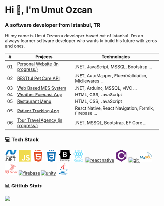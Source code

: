 <h1>Hi 👋, I'm Umut Ozcan </h1>
<h3>A software developer from Istanbul, TR</h3>
<p>Hi my name is Umut Ozcan a developer based out of Istanbul. I’m an always-learner software developer who wants to build his future with zeros and ones. </p>

<!-- PROJECTS -->

<table>
  <thead>
    <tr>
      <th>#</th>
      <th class="head">Projects</th>
      <th>Technologies</th>
    </tr>
  </thead>
  <tbody>
    <tr>
      <td>01</td>
      <td><a href="https://github.com/UmutOzcan/umutozcan.com">Personal Website (in progress.)</a></td>
      <td>.NET, JavaScript, MSSQL, Bootstrap ...</td>
    </tr>
    <tr>
      <td>02</td>
      <td><a href="https://github.com/Fimple-Net-Bootcamp/week4-UmutOzcan">RESTful Pet Care API</a></td>
      <td>.NET, AutoMapper, FluentValidation, Midllewares ...</td>
    </tr>
    <tr>
      <td>03</td>
      <td><a href="https://github.com/UmutOzcan/Web-based-MES-system">Web Based MES System</a></td>
      <td>.NET, Arduino, MSSQL, MVC ...</td>
    </tr>
    <tr>
      <td>04</td>
      <td><a href="https://github.com/UmutOzcan/WeatherApp">Weather Forecast App</a></td>
      <td>HTML, CSS, JavaScript </td>
    </tr>
    <tr>
      <td>05</td>
      <td><a href="https://umutozcan.github.io/Restaurant-Menu/">Restaurant Menu</a></td>
      <td>HTML, CSS, JavaScript </td>
    </tr>
    <tr>
      <td>05</td>
      <td><a href="https://github.com/UmutOzcan/GetWell-Patient-Tracking-System">Patient Tracking App</a></td>
      <td> React Native, React Navigation, Formik, Firebase ... </td>
    </tr>
    <tr>
      <td>06</td>
      <td><a href="https://github.com/UmutOzcan/Tour">Tour Travel Agency (in progress.)</a></td>
      <td> .NET, MSSQL, Bootstrap, EF Core ... </td>
    </tr>
  </tbody>
</table>

<!-- TECHS -->

<h3>💻 Tech Stack</h3>

<div>
        <div> 
	<a href="https://learn.microsoft.com/tr-tr/dotnet/welcome" target="_blank"><img src="https://github.com/devicons/devicon/blob/55609aa5bd817ff167afce0d965585c92040787a/icons/dot-net/dot-net-original-wordmark.svg" alt="dotnet" width="40" height="40"/><a/>	
	<a href="https://www.javascript.com/" target="_blank"><img src="https://raw.githubusercontent.com/devicons/devicon/1119b9f84c0290e0f0b38982099a2bd027a48bf1/icons/javascript/javascript-plain.svg" alt="js" width="40" height="40"/><a/>
	<a href="https://www.w3.org/html/" target="_blank"><img src="https://raw.githubusercontent.com/devicons/devicon/master/icons/html5/html5-plain-wordmark.svg" alt="html5" width="40" height="40"/><a/>
	<a href="https://www.w3schools.com/css/" target="_blank"><img src="https://raw.githubusercontent.com/devicons/devicon/1119b9f84c0290e0f0b38982099a2bd027a48bf1/icons/css3/css3-plain-wordmark.svg" alt="css3" width="40" height="40"/><a/>
	<a href="https://getbootstrap.com/" target="_blank"><img src="https://raw.githubusercontent.com/devicons/devicon/master/icons/bootstrap/bootstrap-plain-wordmark.svg" alt="bootstrap" width="40" height="40"/><a/>
        <a href="https://react.dev/" target="_blank"><img src="https://raw.githubusercontent.com/devicons/devicon/master/icons/react/react-original-wordmark.svg" alt="react" width="40" height="40"/><a/>
        <a href="https://reactnative.dev/" target="_blank"><img src="https://reactnative.dev/img/header_logo.svg" alt="react native" width="40" height="40"/><a/>
        <a href="https://learn.microsoft.com/en-us/dotnet/csharp/" target="_blank"><img src="https://github.com/devicons/devicon/blob/55609aa5bd817ff167afce0d965585c92040787a/icons/csharp/csharp-plain.svg" alt="csharp" width="40" height="40"/><a/>
        <a href="https://git-scm.com/" target="_blank"><img src="https://www.vectorlogo.zone/logos/git-scm/git-scm-icon.svg" alt="git" width="40" height="40"/> <a/>
        <a href="https://www.mysql.com/" target="_blank"><img src="https://raw.githubusercontent.com/devicons/devicon/master/icons/mysql/mysql-original-wordmark.svg" alt="mysql" width="40" height="40"/> <a/>
	<a href="https://www.microsoft.com/tr-tr/sql-server" target="_blank"><img src="https://raw.githubusercontent.com/devicons/devicon/55609aa5bd817ff167afce0d965585c92040787a/icons/microsoftsqlserver/microsoftsqlserver-plain-wordmark.svg" alt="sqlserver" width="40" height="40"/><a/>
	<a href="https://firebase.google.com/" target="_blank"><img src="https://www.vectorlogo.zone/logos/firebase/firebase-icon.svg" alt="firebase" width="40" height="40"/><a/>
	<a href="https://unity.com/" target="_blank"><img src="https://www.vectorlogo.zone/logos/unity3d/unity3d-icon.svg" alt="unity" width="40" height="40"/><a/>
	<a href="https://www.java.com" target="_blank"><img src="https://raw.githubusercontent.com/devicons/devicon/master/icons/java/java-original.svg" alt="java" width="40" height="40"/><a/>
	</div>
</div>

<!-- STATS -->

<div margin="100px 0 0 0">
	<h3>📊 GitHub Stats</h3>
  	<img src="https://github-readme-stats.vercel.app/api?username=UmutOzcan&show_icons=true&theme=catppuccin_latte&hide=prs,contribs,issues&rank_icon=github" width="400px">
</div>

